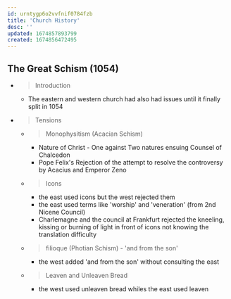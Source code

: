 ```yaml
---
id: urntygp6o2vvfnif0784fzb
title: 'Church History'
desc: ''
updated: 1674857893799
created: 1674856472495
---
```


## The Great Schism (1054)
- > Introduction
    * The eastern and western church had also had issues until it finally split in 1054

- > Tensions
    - > Monophysitism (Acacian Schism)
        * Nature of Christ - One against Two natures ensuing Counsel of Chalcedon
        * Pope Felix's Rejection of the attempt to resolve the controversy by Acacius and Emperor Zeno

    - > Icons
        * the east used icons but the west rejected them
        * the east used terms like 'worship' and 'veneration' (from 2nd Nicene Council)
        * Charlemagne and the council at Frankfurt rejected the kneeling, kissing or burning of light in front of icons not knowing the translation difficulty

    - > filioque (Photian Schism) - 'and from the son'
        * the west added 'and from the son' without consulting the east

    - > Leaven and Unleaven Bread
        * the west used unleaven bread whiles the east used leaven
